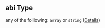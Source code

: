 ## abi Type

any of the folllowing: `array` or `string` ([Details](definitions-definitions-contract-properties-abi.md))
